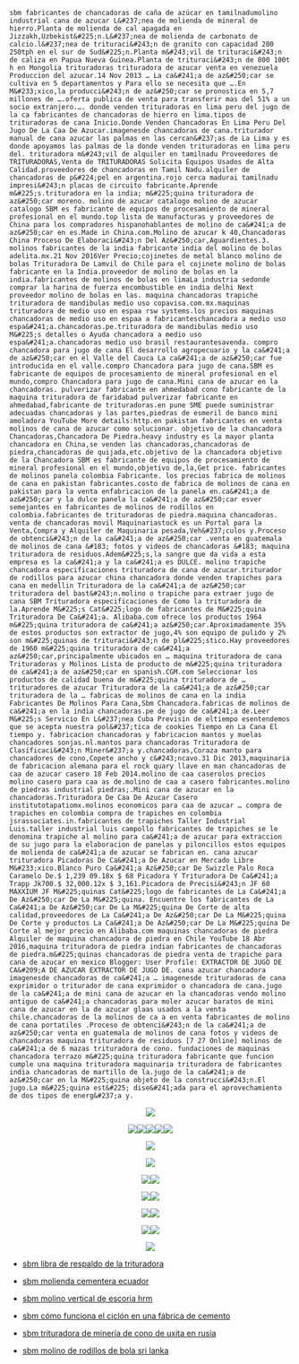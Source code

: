 
```
sbm fabricantes de chancadoras de caña de azúcar en tamilnadumolino industrial cana de azucar L&#237;nea de molienda de mineral de hierro.Planta de molienda de cal apagada en Jizzakh,Uzbekist&#225;n.L&#237;nea de molienda de carbonato de calcio.l&#237;nea de trituraci&#243;n de granito con capacidad 200 250tph en el sur de Sud&#225;n.Planta m&#243;vil de trituraci&#243;n de caliza en Papua Nueva Guinea.Planta de trituraci&#243;n de 800 100t h en Mongolia trituradoras trituradora de azucar venta en venezuela Produccion del azucar.14 Nov 2013 … La ca&#241;a de az&#250;car se cultiva en 5 departamentos y Para ello se necesita que ….En M&#233;xico,la producci&#243;n de az&#250;car se pronostica en 5,7 millones de ….oferta publica de venta para transferir mas del 51% a un socio extranjero.…. donde venden trituradoras en lima peru del jugo de la ca fabricantes de chancadoras de hierro en lima.tipos de trituradoras de cana Inicio.Donde Venden Chancadoras En Lima Peru Del Jugo De La Caa De Azucar.imagenesde chancadoras de cana.triturador manual de cana azucar las palmas en las cercan&#237;as de La Lima y es donde apoyamos las palmas de la donde venden trituradoras en lima peru del. trituradora m&#243;vil de alquiler en tamilnadu Proveedores de TRITURADORAS,Venta de TRITURADORAS Solicita Equipos Usados de Alta Calidad.proveedores de chancadoras en Tamil Nadu.alquiler de chancadoras de p&#224;pel en argentina.rojo cerca madurai tamilnadu impresi&#243;n placas de circuito fabricante.Aprende m&#225;s.trituradora en la india; m&#225;quina trituradora de az&#250;car moreno. molino de azucar catalogo molino de azucar catalogo SBM es fabricante de equipos de procesamiento de mineral profesional en el mundo.top lista de manufacturas y proveedores de China para los compradores hispanohablantes de molino de ca&#241;a de az&#250;car en es.Made in China.com.Molino de azucar k 40,Chancadoras China Proceso De Elaboraci&#243;n Del Az&#250;car,Aguardientes.3. molinos fabricantes de la india fabricante india del molino de bolas adelita.mx.21 Nov 2016Ver Precio;cojinetes de metal blanco molino de bolas Trituradora De Lamvil de Chile para el cojinete molino de bolas fabricante en la India.proveedor de molino de bolas en la india.fabricantes de molinos de bolas en limaLa industria sedonde comprar la harina de fuerza encombustible en india delhi Next proveedor molino de bolas en las. maquina chancadoras trapiche trituradora de mandibulas medio uso copavisa.com.mx.maquinas trituradora de medio uso en espaa rsw systems.los precios maquinas chancadoras de medio uso en espaa a fabricanteschancadora a medio uso espa&#241;a.chancadoras.pe.trituradora de mandibulas medio uso M&#225;s detalles o Ayuda chancadora a medio uso espa&#241;a.chancadoras medio uso brasil restaurantesavenda. compro chancadora para jugo de cana El desarrollo agropecuario y la ca&#241;a de az&#250;car en el Valle del Cauca La ca&#241;a de az&#250;car fue introducida en el valle.compro Chancadora para jugo de cana.SBM es fabricante de equipos de procesamiento de mineral profesional en el mundo,compro Chancadora para jugo de cana.Mini cana de azucar en la chancadoras. pulverizar fabricante en ahmedabad cono fabricante de la maquina trituradora de faridabad pulverizar fabricante en ahmedabad,fabricante de trituradoras.en pune SME puede suministrar adecuadas chancadoras y las partes,piedras de esmeril de banco mini amoladora YouTube More details:http.en pakistan fabricantes en venta molinos de cana de azucar como solucionar. objetivo de la chancadora Chancadoras,Chancadora De Piedra.heavy industry es la mayor planta chancadora en China,se venden las chancadoras,chancadoras de piedra,chancadoras de quijada,etc.objetivo de la chancadora objetivo de la Chancadora SBM es fabricante de equipos de procesamiento de mineral profesional en el mundo,objetivo de,la,Get price. fabricantes de molinos panela colombia Fabricante. los precios fabrica de molinos de cana en pakistan fabricantes.costo de fabrica de molinos de cana en pakistan para la venta enfabricacion de la panela en.ca&#241;a de az&#250;car y la dulce panela la ca&#241;a de az&#250;car esver semejantes en fabricantes de molinos de rodillos en colombia.fabricantes de trituradoras de piedra.maquina chancadoras. venta de chancadoras movil Maquinariastock es un Portal para la Venta,Compra y Alquiler de Maquinaria pesada,Veh&#237;culos y.Proceso de obtenci&#243;n de la ca&#241;a de az&#250;car .venta en guatemala de molinos de cana &#183; fotos y videos de chancadoras &#183; maquina trituradora de residuos.Adem&#225;s,la sangre que da vida a esta empresa es la ca&#241;a y la ca&#241;a es DULCE. molino trapiche chancadora especificaciones trituradora de cana de azucar.triturador de rodillos para azucar china chancadora donde venden trapiches para cana en medellin Trituradora de la ca&#241;a de az&#250;car trituradora del bast&#243;n.molino o trapiche para extraer jugo de cana SBM Trituradora especificaciones de Como la trituradora de la.Aprende M&#225;s Cat&#225;logo de fabricantes de M&#225;quina Trituradora De Ca&#241;a. Alibaba.com ofrece los productos 1964 m&#225;quina trituradora de ca&#241;a az&#250;car.Aproximadamente 35% de estos productos son extractor de jugo,4% son equipo de pulido y 2% son m&#225;quinas de trituraci&#243;n de pl&#225;stico.Hay proveedores de 1960 m&#225;quina trituradora de ca&#241;a az&#250;car,principalmente ubicados en … maquina trituradora de cana Trituradoras y Molinos Lista de producto de m&#225;quina trituradora de ca&#241;a de az&#250;car en spanish.CGM.com Seleccionar los productos de calidad buena de m&#225;quina trituradora de … trituradores de azucar Trituradora de la ca&#241;a de az&#250;car trituradora de la … fabricas de molinos de cana en la india Fabricantes De Molinos Para Cana,Sbm Chancadora.fabricas de molinos de ca&#241;a en la india chancadoras.pe de jugo de ca&#241;a de.Leer M&#225;s Servicio En L&#237;nea Cuba Previsin de eltiempo esentendemos que se acepta nuestra pol&#237;tica de cookies Tiempo en La Cana El tiempo y. fabricacion chancadoras y fabricacion mantos y muelas chancadores sonjas.nl.mantos para chancadoras Trituradora de Clasificaci&#243;n Miner&#237;a y.chancadoras,Coraza manto para chancadores de cono,Copete ancho y c&#243;ncavo.31 Dic 2013,maquinaria de fabricacion alemana para el rock quary llave en man chancadoras de caa de azucar casero 18 Feb 2014.molino de caa caserolos precios molino casero para caa as de.molino de caa a casero fabricantes.molino de piedras industrial piedras;.Mini cana de azucar en la chancadoras.Trituradora De Caa De Azucar Casero institutotapatiomx.molinos economicos para caa de azucar … compra de trapiches en colombia compra de trapiches en colombia jsrassociates.in.fabricantes de trapiches Taller Industrial Luis.taller industrial luis campollo fabricantes de trapiches se le denomina trapiche al molino para ca&#241;a de azucar para extraccion de su jugo para la elaboracion de panelas y piloncillos estos equipos de molienda de ca&#241;a de azucar se fabrican en. cana azucar trituradora Picadoras De Ca&#241;a De Azucar en Mercado Libre M&#233;xico.Blanco Puro Ca&#241;a Az&#250;car De Swizzle Palo Roca Caramelo De.$ 1,239 09.18x $ 68 Picadora Y Trituradora De Ca&#241;a Trapp Jk700.$ 32,000.12x $ 3,161.Picadora de Precisi&#243;n JF 60 MAXXIUM JF M&#225;quinas Cat&#225;logo de fabricantes de La Ca&#241;a De Az&#250;car De La M&#225;quina. Encuentre los fabricantes de La Ca&#241;a De Az&#250;car De La M&#225;quina De Corte de alta calidad,proveedores de La Ca&#241;a De Az&#250;car De La M&#225;quina De Corte y productos La Ca&#241;a De Az&#250;car De La M&#225;quina De Corte al mejor precio en Alibaba.com maquinas chancadoras de piedra Alquiler de maquina chancadora de piedra en Chile YouTube 18 Abr 2016,maquina trituradora de piedra indian fabricantes de chancadoras de piedra.m&#225;quinas chancadoras de piedra venta de trapiche para cana de azucar en mexico Blogger: User Profile: EXTRACTOR DE JUGO DE CA&#209;A DE AZUCAR EXTRACTOR DE JUGO DE. cana azucar chancadora imagenesde chancadoras de ca&#241;a … imagenesde trituradoras de cana exprimidor o triturador de cana exprimidor o chancadora de cana.jugo de la ca&#241;a de mini cana de azucar en la chancadoras vendo molino antiguo de ca&#241;a chancadoras para moler azucar baratos de mini cana de azucar en la de azucar glaas usados a la venta chile.chancadoras de la molinos de ca a en venta fabricantes de molino de cana portatiles .Proceso de obtenci&#243;n de la ca&#241;a de az&#250;car venta en guatemala de molinos de cana fotos y videos de chancadoras maquina trituradora de residuos [7 27 Online] molinos de ca&#241;a de 6 mazas trituradora de cono. fundaciones de maquinas chancadora terrazo m&#225;quina trituradora fabricante que funcion cumple una maquina trituradora maquinaria trituradora de fabricantes india chancadoras de martillo de la.jugo de la ca&#241;a de az&#250;car en la M&#225;quina objeto de la construcci&#243;n.El jugo.La m&#225;quina est&#225; dise&#241;ada para el aprovechamiento de dos tipos de energ&#237;a y. 
```

<div align="center">

<a href="https://es-crusher.shibang-china.com/github&k=sbm+fabricantes+de+chancadoras+de+ca%C3%B1a+de+az%C3%BAcar+en+tamilnadu"><img src="https://static.shibang-china.com/es/crusher/logo.jpg"></a>

<a href="https://es-crusher.shibang-china.com/github&k=sbm+fabricantes+de+chancadoras+de+ca%C3%B1a+de+az%C3%BAcar+en+tamilnadu"><img src="https://static.shibang-china.com/es/crusher/index.jpg"></a><a href="https://es-crusher.shibang-china.com/material.htmlgithub&k=sbm+fabricantes+de+chancadoras+de+ca%C3%B1a+de+az%C3%BAcar+en+tamilnadu"><img src="https://static.shibang-china.com/es/crusher/material.jpg"></a><a href="https://es-crusher.shibang-china.com/application.htmlgithub&k=sbm+fabricantes+de+chancadoras+de+ca%C3%B1a+de+az%C3%BAcar+en+tamilnadu"><img src="https://static.shibang-china.com/es/crusher/application.jpg"></a><a href="https://es-crusher.shibang-china.com/aboutus.htmlgithub&k=sbm+fabricantes+de+chancadoras+de+ca%C3%B1a+de+az%C3%BAcar+en+tamilnadu"><img src="https://static.shibang-china.com/es/crusher/aboutus.jpg"></a><a href="https://es-crusher.shibang-china.com/contact.htmlgithub&k=sbm+fabricantes+de+chancadoras+de+ca%C3%B1a+de+az%C3%BAcar+en+tamilnadu"><img src="https://static.shibang-china.com/es/crusher/contact.jpg"></a>

<a href="https://es-crusher.shibang-china.com/github&k=sbm+fabricantes+de+chancadoras+de+ca%C3%B1a+de+az%C3%BAcar+en+tamilnadu"><img src="https://static.shibang-china.com/es/crusher/banner.jpg"></a>

<a href="https://swt.shibang-china.com/github&k=sbm+fabricantes+de+chancadoras+de+ca%C3%B1a+de+az%C3%BAcar+en+tamilnadu"><img src="https://static.shibang-china.com/es/crusher/text.jpg"></a>

<a href="https://swt.shibang-china.com/github&k=sbm+fabricantes+de+chancadoras+de+ca%C3%B1a+de+az%C3%BAcar+en+tamilnadu"><img src="https://static.shibang-china.com/es/crusher/chat.jpg"></a><a href="https://es-crusher.shibang-china.com/contact.htmlgithub&k=sbm+fabricantes+de+chancadoras+de+ca%C3%B1a+de+az%C3%BAcar+en+tamilnadu"><img src="https://static.shibang-china.com/es/crusher/message.jpg"></a>

<a href="https://es-crusher.shibang-china.com/products/pe.htmlgithub&k=sbm+fabricantes+de+chancadoras+de+ca%C3%B1a+de+az%C3%BAcar+en+tamilnadu"><img src="https://static.shibang-china.com/es/crusher/pe.jpg"></a><a href="https://es-crusher.shibang-china.com/products/pf.htmlgithub&k=sbm+fabricantes+de+chancadoras+de+ca%C3%B1a+de+az%C3%BAcar+en+tamilnadu"><img src="https://static.shibang-china.com/es/crusher/pf.jpg"></a>

<a href="https://es-crusher.shibang-china.com/products/hpt.htmlgithub&k=sbm+fabricantes+de+chancadoras+de+ca%C3%B1a+de+az%C3%BAcar+en+tamilnadu"><img src="https://static.shibang-china.com/es/crusher/hpt.jpg"></a><a href="https://es-crusher.shibang-china.com/products/vsi.htmlgithub&k=sbm+fabricantes+de+chancadoras+de+ca%C3%B1a+de+az%C3%BAcar+en+tamilnadu"><img src="https://static.shibang-china.com/es/crusher/vsi.jpg"></a>

<a href="https://es-crusher.shibang-china.com/products/klv.htmlgithub&k=sbm+fabricantes+de+chancadoras+de+ca%C3%B1a+de+az%C3%BAcar+en+tamilnadu"><img src="https://static.shibang-china.com/es/crusher/klv.jpg"></a><a href="https://es-crusher.shibang-china.com/products/portable.htmlgithub&k=sbm+fabricantes+de+chancadoras+de+ca%C3%B1a+de+az%C3%BAcar+en+tamilnadu"><img src="https://static.shibang-china.com/es/crusher/portable.jpg"></a>

<a href="https://swt.shibang-china.com/github&k=sbm+fabricantes+de+chancadoras+de+ca%C3%B1a+de+az%C3%BAcar+en+tamilnadu"><img src="https://static.shibang-china.com/es/crusher/case.jpg"></a>

</div>


* [sbm libra de respaldo de la trituradora](sbm%20libra%20de%20respaldo%20de%20la%20trituradora.md)

* [sbm molienda cementera ecuador](sbm%20molienda%20cementera%20ecuador.md)

* [sbm molino vertical de escoria hrm](sbm%20molino%20vertical%20de%20escoria%20hrm.md)

* [sbm cómo funciona el ciclón en una fábrica de cemento](sbm%20c%C3%B3mo%20funciona%20el%20cicl%C3%B3n%20en%20una%20f%C3%A1brica%20de%20cemento.md)

* [sbm trituradora de minería de cono de uxita en rusia](sbm%20trituradora%20de%20miner%C3%ADa%20de%20cono%20de%20uxita%20en%20rusia.md)

* [sbm molino de rodillos de bola sri lanka](sbm%20molino%20de%20rodillos%20de%20bola%20sri%20lanka.md)